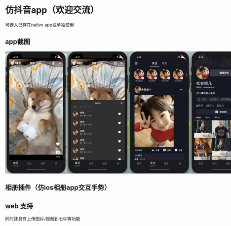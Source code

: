 # 仿抖音app（欢迎交流）

可嵌入已存在native app或单独使用

## app截图
<div style="display: flex;">
    <img width="200" src="./assets/20190829162558.jpg" />
    <img width="200" src="./assets/20190829161738.jpg" />
    <img width="200" src="./assets/20190829161802.jpg" />
    <img width="200" src="./assets/20190829161839.jpg" />
    <img width="200" src="./assets/20190829161850.jpg" />
    <img width="200" src="./assets/20190918194709.jpg" />
</div>

## 相册插件（仿ios相册app交互手势）

## web 支持

同时还具有上传图片/视频到七牛等功能
